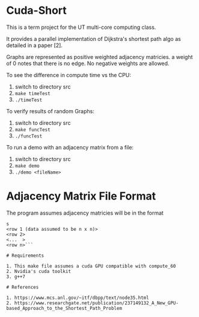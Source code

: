 # Cuda-Short

This is a term project for the UT multi-core computing class.

It provides a parallel implementation of Dijkstra's shortest path algo as detailed in a paper [2].

Graphs are represented as positive weighted adjacency matricies. a weight of 0 notes that there is no edge. No negative weights are allowed.

To see the difference in compute time vs the CPU:
1. switch to directory src
2. `make timeTest`
3. `./timeTest`

To verify results of random Graphs:
1. switch to directory src
2. `make funcTest`
3. `./funcTest`

To run a demo with an adjacency matrix from a file:
1. switch to directory src
2. `make demo`
3. `./demo <fileName>`

# Adjacency Matrix File Format

The program assumes adjacency matricies will be in the format

```n
s
<row 1 (data assumed to be n x n)>
<row 2>
<...  >
<row n>```

# Requirements

1. This make file assumes a cuda GPU compatible with compute_60
2. Nvidia's cuda toolkit
3. g++7

# References

1. https://www.mcs.anl.gov/~itf/dbpp/text/node35.html
2. https://www.researchgate.net/publication/237149132_A_New_GPU-based_Approach_to_the_Shortest_Path_Problem